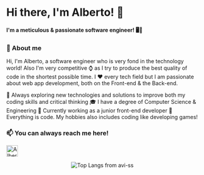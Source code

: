 # Hi there, I'm Alberto! 👋

#### I'm a meticulous & passionate software engineer! 🖥️💞

### 💭 About me

Hi, I'm Alberto, a software engineer who is very fond in the technology world! Also I'm very competitive ⌚ as I try to produce the best quality of code in the shortest possible time. I ❤️ every tech field but I am passionate about web app development, both on the Front-end & the Back-end.

🤔 Always exploring new technologies and solutions to improve both my coding skills and critical thinking
🎓 I have a degree of Computer Science & Engineering
🌟 Currently working as a junior front-end developer
🌱 Everything is code. My hobbies also includes coding like developing games!

### 📫 You can always reach me here!

<a href="https://www.linkedin.com/in/alberto-longo-g%C3%B3mez-6a5167232/">
    <img src="https://www.vectorlogo.zone/logos/linkedin/linkedin-icon.svg" alt="Alberto Longo Gómez's LinkedIn Profile" height="30" width="30">
</a>

<p align="center"><img src="https://github-readme-stats.vercel.app/api/top-langs/?username=avi-ss&langs_count=10&theme=tokyonight&layout=compact" alt="Top Langs from avi-ss" /></p>
